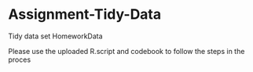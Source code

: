 # Assignment-Tidy-Data
Tidy data set HomeworkData

Please use the uploaded R.script and codebook to follow the steps in the proces
